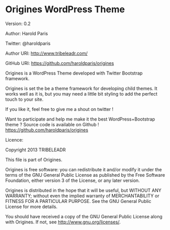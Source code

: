 Origines WordPress Theme
========================

Version: 0.2

Author: Harold Paris

Twitter: @haroldparis

Author URI: http://www.tribeleadr.com/

GitHub URI: https://github.com/haroldparis/origines

Origines is a WordPress Theme developed with Twitter Bootstrap framework.

Origines is set the be a theme framework for developing child themes.
It works well as it is, but you may need a little bit styling to add
the perfect touch to your site.

If you like it, feel free to give me a shout on twitter !

Want to participate and help me make it the best WordPress+Bootstrap theme ?
Source code is available on Github ! https://github.com/haroldparis/origines

Licence:

Copyright 2013 TRIBELEADR

This file is part of Origines.

Origines is free software: you can redistribute it and/or modify
it under the terms of the GNU General Public License as published by
the Free Software Foundation, either version 3 of the License, or
any later version.

Origines is distributed in the hope that it will be useful,
but WITHOUT ANY WARRANTY; without even the implied warranty of
MERCHANTABILITY or FITNESS FOR A PARTICULAR PURPOSE.  See the
GNU General Public License for more details.

You should have received a copy of the GNU General Public License
along with Origines.  If not, see http://www.gnu.org/licenses/.